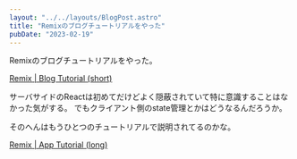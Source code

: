 ```yaml
---
layout: "../../layouts/BlogPost.astro"
title: "Remixのブログチュートリアルをやった"
pubDate: "2023-02-19"
---
```


Remixのブログチュートリアルをやった。

[Remix | Blog Tutorial (short)](https://remix.run/docs/en/v1/tutorials/blog#pulling-from-a-data-source)

サーバサイドのReactは初めてだけどよく隠蔽されていて特に意識することはなかった気がする。
でもクライアント側のstate管理とかはどうなるんだろうか。

そのへんはもうひとつのチュートリアルで説明されてるのかな。

[Remix | App Tutorial (long)](https://remix.run/docs/en/v1/tutorials/jokes#jokes-app-tutorial)
